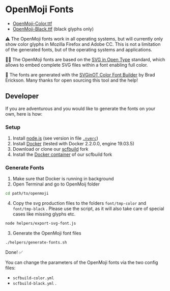 OpenMoji Fonts
==============

* [OpenMoji-Color.ttf](https://github.com/hfg-gmuend/openmoji/blob/master/font/OpenMoji-Color.ttf)
* [OpenMoji-Black.ttf](https://github.com/hfg-gmuend/openmoji/blob/master/font/OpenMoji-Black.ttf) (black glyphs only)

⚠️ The OpenMoji fonts work in all operating systems, but will currently only show color glyphs in Mozilla Firefox and Adobe CC. This is not a limitation of the generated fonts, but of the operating systems and applications.

💁‍♂️ The OpenMoji fonts are based on the [SVG in Open Type](https://www.w3.org/2013/10/SVG_in_OpenType/) standard, which allows to embed complete SVG files within a font enabling full color.

🙏 The fonts are generated with the [SVGinOT Color Font Builder](https://github.com/13rac1/scfbuild) by Brad Erickson. Many thanks for open sourcing this tool and the help!

Developer
---------

If you are adventurous and you would like to generate the fonts on your own, here is how:

### Setup

1. Install [node.js](https://nodejs.org) (see version in file [`.nvmrc`](https://github.com/hfg-gmuend/openmoji/blob/master/.nvmrc#L1))
2. Install [Docker](https://www.docker.com/) (tested with Docker 2.2.0.0, engine 19.03.5)
3. Download or clone our [scfbuild](https://github.com/b-g/scfbuild) fork
4. Install the [Docker container](https://github.com/b-g/scfbuild#docker) of our scfbuild fork
### Generate Fonts

1. Make sure that Docker is running in background
2. Open Terminal and go to OpenMoij folder 
```bash
cd path/to/openmoji
```
4. Copy the svg production files to the folders `font/tmp-color` and `font/tmp-black` . Please use the script, as it will also take care of special cases like missing glyphs etc.
```bash
node helpers/export-svg-font.js
```
3. Generate the OpenMoji font files
```bash
./helpers/generate-fonts.sh
```

Done! ✅

You can change the parameters of the OpenMoji fonts via the two config files:

- `scfbuild-color.yml`
-  `scfbuild-black.yml` .
